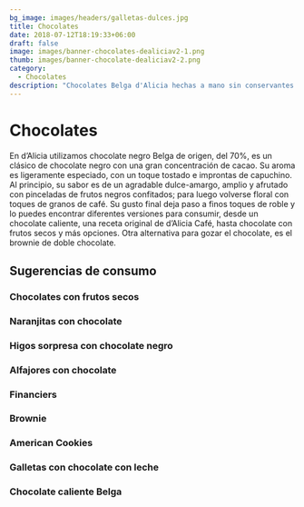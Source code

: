 ```yaml
---
bg_image: images/headers/galletas-dulces.jpg
title: Chocolates
date: 2018-07-12T18:19:33+06:00
draft: false
image: images/banner-chocolates-dealiciav2-1.png
thumb: images/banner-chocolate-dealiciav2-2.png
category:
  - Chocolates
description: "Chocolates Belga d'Alicia hechas a mano sin conservantes. "
---
```

# Chocolates

En d’Alicia utilizamos chocolate negro Belga de origen, del 70%, es un clásico de chocolate negro con una gran concentración de cacao. Su aroma es ligeramente especiado, con un toque tostado e improntas de capuchino. Al principio, su sabor es de un agradable dulce-amargo, amplio y afrutado con pinceladas de frutos negros confitados; para luego volverse floral con toques de granos de café. Su gusto final deja paso a finos toques de roble y lo puedes encontrar diferentes versiones para consumir, desde un chocolate caliente, una receta original de d’Alicia Café, hasta chocolate con frutos secos y más opciones. Otra alternativa para gozar el chocolate, es el brownie de doble chocolate.

## Sugerencias de consumo

### **Chocolates con frutos secos** 

### **Naranjitas con chocolate**

### **Higos sorpresa con chocolate negro**

### **Alfajores con chocolate** 

### **Financiers**

### **Brownie** 

### **American Cookies** 

### **Galletas con chocolate con leche**

### **Chocolate caliente Belga**